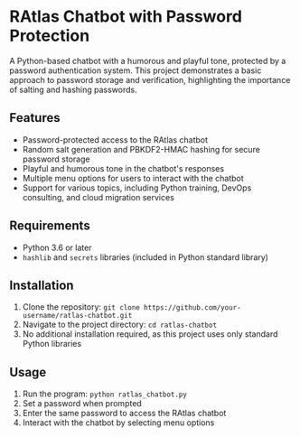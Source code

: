 # RAtlas Chatbot with Password Protection

A Python-based chatbot with a humorous and playful tone, protected by a password authentication system. This project demonstrates a basic approach to password storage and verification, highlighting the importance of salting and hashing passwords.

## Features

* Password-protected access to the RAtlas chatbot
* Random salt generation and PBKDF2-HMAC hashing for secure password storage
* Playful and humorous tone in the chatbot's responses
* Multiple menu options for users to interact with the chatbot
* Support for various topics, including Python training, DevOps consulting, and cloud migration services

## Requirements

* Python 3.6 or later
* `hashlib` and `secrets` libraries (included in Python standard library)

## Installation

1. Clone the repository: `git clone https://github.com/your-username/ratlas-chatbot.git`
2. Navigate to the project directory: `cd ratlas-chatbot`
3. No additional installation required, as this project uses only standard Python libraries

## Usage

1. Run the program: `python ratlas_chatbot.py`
2. Set a password when prompted
3. Enter the same password to access the RAtlas chatbot
4. Interact with the chatbot by selecting menu options
